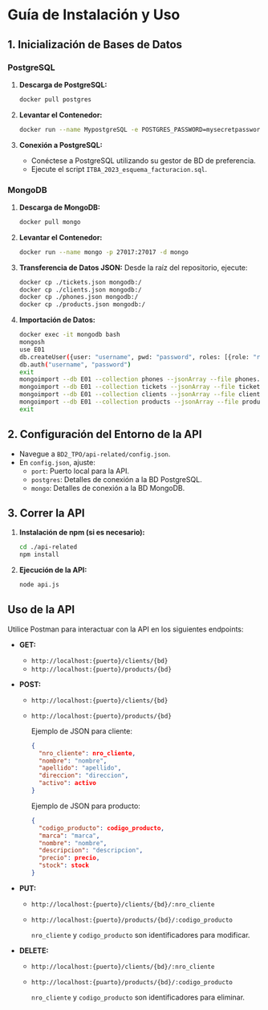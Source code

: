
# Guía de Instalación y Uso

## 1. Inicialización de Bases de Datos

### PostgreSQL

1. **Descarga de PostgreSQL:**
   ```bash
   docker pull postgres
   ```

2. **Levantar el Contenedor:**
   ```bash
   docker run --name MypostgreSQL -e POSTGRES_PASSWORD=mysecretpassword -p 5432:5432 -d postgres
   ```

3. **Conexión a PostgreSQL:**
   - Conéctese a PostgreSQL utilizando su gestor de BD de preferencia.
   - Ejecute el script `ITBA_2023_esquema_facturacion.sql`.

### MongoDB

1. **Descarga de MongoDB:**
   ```bash
   docker pull mongo
   ```

2. **Levantar el Contenedor:**
   ```bash
   docker run --name mongo -p 27017:27017 -d mongo
   ```

3. **Transferencia de Datos JSON:**
   Desde la raíz del repositorio, ejecute:
   ```bash
   docker cp ./tickets.json mongodb:/
   docker cp ./clients.json mongodb:/
   docker cp ./phones.json mongodb:/
   docker cp ./products.json mongodb:/
   ```

4. **Importación de Datos:**
   ```bash
   docker exec -it mongodb bash
   mongosh
   use E01
   db.createUser({user: "username", pwd: "password", roles: [{role: "readWrite", db: "E01"}]})
   db.auth("username", "password")
   exit
   mongoimport --db E01 --collection phones --jsonArray --file phones.json
   mongoimport --db E01 --collection tickets --jsonArray --file tickets.json
   mongoimport --db E01 --collection clients --jsonArray --file clients.json
   mongoimport --db E01 --collection products --jsonArray --file products.json
   exit
   ```

## 2. Configuración del Entorno de la API

- Navegue a `BD2_TPO/api-related/config.json`.
- En `config.json`, ajuste:
  - `port`: Puerto local para la API.
  - `postgres`: Detalles de conexión a la BD PostgreSQL.
  - `mongo`: Detalles de conexión a la BD MongoDB.

## 3. Correr la API

1. **Instalación de npm (si es necesario):**
   ```bash
   cd ./api-related
   npm install
   ```

2. **Ejecución de la API:**
   ```bash
   node api.js
   ```

## Uso de la API

Utilice Postman para interactuar con la API en los siguientes endpoints:

- **GET:**
  - `http://localhost:{puerto}/clients/{bd}`
  - `http://localhost:{puerto}/products/{bd}`

- **POST:**
  - `http://localhost:{puerto}/clients/{bd}`
  - `http://localhost:{puerto}/products/{bd}`
  
    Ejemplo de JSON para cliente:
    ```json
    {
      "nro_cliente": nro_cliente,
      "nombre": "nombre",
      "apellido": "apellido",
      "direccion": "direccion",
      "activo": activo
    }
    ```
    Ejemplo de JSON para producto:
    ```json
    {
      "codigo_producto": codigo_producto,
      "marca": "marca",
      "nombre": "nombre",
      "descripcion": "descripcion",
      "precio": precio,
      "stock": stock
    }
    ```

- **PUT:**
  - `http://localhost:{puerto}/clients/{bd}/:nro_cliente`
  - `http://localhost:{puerto}/products/{bd}/:codigo_producto`

    `nro_cliente` y `codigo_producto` son identificadores para modificar.

- **DELETE:**
  - `http://localhost:{puerto}/clients/{bd}/:nro_cliente`
  - `http://localhost:{puarto}/products/{bd}/:codigo_producto`

    `nro_cliente` y `codigo_producto` son identificadores para eliminar.
